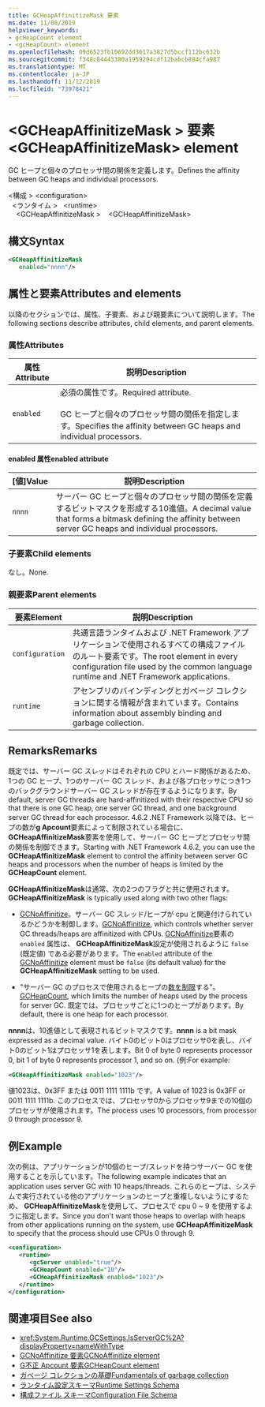 ```yaml
---
title: GCHeapAffinitizeMask 要素
ms.date: 11/08/2019
helpviewer_keywords:
- gcHeapCount element
- <gcHeapCount> element
ms.openlocfilehash: 09d6523fb10692dd3617a3827d5bccf112bc632b
ms.sourcegitcommit: f348c84443380a1959294cdf12babcb804cfa987
ms.translationtype: MT
ms.contentlocale: ja-JP
ms.lasthandoff: 11/12/2019
ms.locfileid: "73978421"
---
```

# <a name="gcheapaffinitizemask-element"></a><span data-ttu-id="07b4c-102">\<GCHeapAffinitizeMask > 要素</span><span class="sxs-lookup"><span data-stu-id="07b4c-102">\<GCHeapAffinitizeMask> element</span></span>

<span data-ttu-id="07b4c-103">GC ヒープと個々のプロセッサ間の関係を定義します。</span><span class="sxs-lookup"><span data-stu-id="07b4c-103">Defines the affinity between GC heaps and individual processors.</span></span>

<span data-ttu-id="07b4c-104">\<構成 > </span><span class="sxs-lookup"><span data-stu-id="07b4c-104">\<configuration></span></span>\
<span data-ttu-id="07b4c-105">&nbsp;&nbsp;\<ランタイム > </span><span class="sxs-lookup"><span data-stu-id="07b4c-105">&nbsp;&nbsp;\<runtime></span></span>\
<span data-ttu-id="07b4c-106">&nbsp;&nbsp;&nbsp;&nbsp;\<GCHeapAffinitizeMask ></span><span class="sxs-lookup"><span data-stu-id="07b4c-106">&nbsp;&nbsp;&nbsp;&nbsp;\<GCHeapAffinitizeMask></span></span>

## <a name="syntax"></a><span data-ttu-id="07b4c-107">構文</span><span class="sxs-lookup"><span data-stu-id="07b4c-107">Syntax</span></span>

```xml
<GCHeapAffinitizeMask
   enabled="nnnn"/>
```

## <a name="attributes-and-elements"></a><span data-ttu-id="07b4c-108">属性と要素</span><span class="sxs-lookup"><span data-stu-id="07b4c-108">Attributes and elements</span></span>

<span data-ttu-id="07b4c-109">以降のセクションでは、属性、子要素、および親要素について説明します。</span><span class="sxs-lookup"><span data-stu-id="07b4c-109">The following sections describe attributes, child elements, and parent elements.</span></span>

### <a name="attributes"></a><span data-ttu-id="07b4c-110">属性</span><span class="sxs-lookup"><span data-stu-id="07b4c-110">Attributes</span></span>

|<span data-ttu-id="07b4c-111">属性</span><span class="sxs-lookup"><span data-stu-id="07b4c-111">Attribute</span></span>|<span data-ttu-id="07b4c-112">説明</span><span class="sxs-lookup"><span data-stu-id="07b4c-112">Description</span></span>|
|---------------|-----------------|
|`enabled`|<span data-ttu-id="07b4c-113">必須の属性です。</span><span class="sxs-lookup"><span data-stu-id="07b4c-113">Required attribute.</span></span><br /><br /><span data-ttu-id="07b4c-114">GC ヒープと個々のプロセッサ間の関係を指定します。</span><span class="sxs-lookup"><span data-stu-id="07b4c-114">Specifies the affinity between GC heaps and individual processors.</span></span> |

#### <a name="enabled-attribute"></a><span data-ttu-id="07b4c-115">enabled 属性</span><span class="sxs-lookup"><span data-stu-id="07b4c-115">enabled attribute</span></span>

|<span data-ttu-id="07b4c-116">[値]</span><span class="sxs-lookup"><span data-stu-id="07b4c-116">Value</span></span>|<span data-ttu-id="07b4c-117">説明</span><span class="sxs-lookup"><span data-stu-id="07b4c-117">Description</span></span>|
|-----------|-----------------|
|`nnnn`|<span data-ttu-id="07b4c-118">サーバー GC ヒープと個々のプロセッサ間の関係を定義するビットマスクを形成する10進値。</span><span class="sxs-lookup"><span data-stu-id="07b4c-118">A decimal value that forms a bitmask defining the affinity between server GC heaps and individual processors.</span></span> |

### <a name="child-elements"></a><span data-ttu-id="07b4c-119">子要素</span><span class="sxs-lookup"><span data-stu-id="07b4c-119">Child elements</span></span>

<span data-ttu-id="07b4c-120">なし。</span><span class="sxs-lookup"><span data-stu-id="07b4c-120">None.</span></span>

### <a name="parent-elements"></a><span data-ttu-id="07b4c-121">親要素</span><span class="sxs-lookup"><span data-stu-id="07b4c-121">Parent elements</span></span>

|<span data-ttu-id="07b4c-122">要素</span><span class="sxs-lookup"><span data-stu-id="07b4c-122">Element</span></span>|<span data-ttu-id="07b4c-123">説明</span><span class="sxs-lookup"><span data-stu-id="07b4c-123">Description</span></span>|
|-------------|-----------------|
|`configuration`|<span data-ttu-id="07b4c-124">共通言語ランタイムおよび .NET Framework アプリケーションで使用されるすべての構成ファイルのルート要素です。</span><span class="sxs-lookup"><span data-stu-id="07b4c-124">The root element in every configuration file used by the common language runtime and .NET Framework applications.</span></span>|
|`runtime`|<span data-ttu-id="07b4c-125">アセンブリのバインディングとガベージ コレクションに関する情報が含まれています。</span><span class="sxs-lookup"><span data-stu-id="07b4c-125">Contains information about assembly binding and garbage collection.</span></span>|

## <a name="remarks"></a><span data-ttu-id="07b4c-126">Remarks</span><span class="sxs-lookup"><span data-stu-id="07b4c-126">Remarks</span></span>

<span data-ttu-id="07b4c-127">既定では、サーバー GC スレッドはそれぞれの CPU とハード関係があるため、1つの GC ヒープ、1つのサーバー GC スレッド、および各プロセッサにつき1つのバックグラウンドサーバー GC スレッドが存在するようになります。</span><span class="sxs-lookup"><span data-stu-id="07b4c-127">By default, server GC threads are hard-affinitized with their respective CPU so that there is one GC heap, one server GC thread, and one background server GC thread for each processor.</span></span> <span data-ttu-id="07b4c-128">4\.6.2 .NET Framework 以降では、ヒープの数が**g Apcount**要素によって制限されている場合に、 **GCHeapAffinitizeMask**要素を使用して、サーバー GC ヒープとプロセッサ間の関係を制御できます。</span><span class="sxs-lookup"><span data-stu-id="07b4c-128">Starting with .NET Framework 4.6.2, you can use the **GCHeapAffinitizeMask** element to control the affinity between server GC heaps and processors when the number of heaps is limited by the **GCHeapCount** element.</span></span>

<span data-ttu-id="07b4c-129">**GCHeapAffinitizeMask**は通常、次の2つのフラグと共に使用されます。</span><span class="sxs-lookup"><span data-stu-id="07b4c-129">**GCHeapAffinitizeMask** is typically used along with two other flags:</span></span>

- <span data-ttu-id="07b4c-130">[GCNoAffinitize](gcnoaffinitize-element.md)。サーバー GC スレッド/ヒープが cpu と関連付けられているかどうかを制御します。</span><span class="sxs-lookup"><span data-stu-id="07b4c-130">[GCNoAffinitize](gcnoaffinitize-element.md), which controls whether server GC threads/heaps are affinitized with CPUs.</span></span> <span data-ttu-id="07b4c-131">[GCNoAffinitize](gcnoaffinitize-element.md)要素の `enabled` 属性は、 **GCHeapAffinitizeMask**設定が使用されるように `false` (既定値) である必要があります。</span><span class="sxs-lookup"><span data-stu-id="07b4c-131">The `enabled` attribute of the [GCNoAffinitize](gcnoaffinitize-element.md) element must be `false` (its default value) for the **GCHeapAffinitizeMask** setting to be used.</span></span>

- <span data-ttu-id="07b4c-132">"サーバー GC のプロセスで使用されるヒープの[数を制限](gcheapcount-element.md)する"。</span><span class="sxs-lookup"><span data-stu-id="07b4c-132">[GCHeapCount](gcheapcount-element.md), which limits the number of heaps used by the process for server GC.</span></span> <span data-ttu-id="07b4c-133">既定では、プロセッサごとに1つのヒープがあります。</span><span class="sxs-lookup"><span data-stu-id="07b4c-133">By default, there is one heap for each processor.</span></span>

<span data-ttu-id="07b4c-134">**nnnn**は、10進値として表現されるビットマスクです。</span><span class="sxs-lookup"><span data-stu-id="07b4c-134">**nnnn** is a bit mask expressed as a decimal value.</span></span> <span data-ttu-id="07b4c-135">バイト0のビット0はプロセッサ0を表し、バイト0のビット1はプロセッサ1を表します。</span><span class="sxs-lookup"><span data-stu-id="07b4c-135">Bit 0 of byte 0 represents processor 0, bit 1 of byte 0 represents processor 1, and so on.</span></span> <span data-ttu-id="07b4c-136">(例:</span><span class="sxs-lookup"><span data-stu-id="07b4c-136">For example:</span></span>

```xml
<GCHeapAffinitizeMask enabled="1023"/>
```

<span data-ttu-id="07b4c-137">値1023は、0x3FF または 0011 1111 1111b です。</span><span class="sxs-lookup"><span data-stu-id="07b4c-137">A value of 1023 is 0x3FF or 0011 1111 1111b.</span></span> <span data-ttu-id="07b4c-138">このプロセスでは、プロセッサ0からプロセッサ9までの10個のプロセッサが使用されます。</span><span class="sxs-lookup"><span data-stu-id="07b4c-138">The process uses 10 processors, from processor 0 through processor 9.</span></span>

## <a name="example"></a><span data-ttu-id="07b4c-139">例</span><span class="sxs-lookup"><span data-stu-id="07b4c-139">Example</span></span>

<span data-ttu-id="07b4c-140">次の例は、アプリケーションが10個のヒープ/スレッドを持つサーバー GC を使用することを示しています。</span><span class="sxs-lookup"><span data-stu-id="07b4c-140">The following example indicates that an application uses server GC with 10 heaps/threads.</span></span> <span data-ttu-id="07b4c-141">これらのヒープは、システムで実行されている他のアプリケーションのヒープと重複しないようにするため、 **GCHeapAffinitizeMask**を使用して、プロセスで cpu 0 ~ 9 を使用するように指定します。</span><span class="sxs-lookup"><span data-stu-id="07b4c-141">Since you don't want those heaps to overlap with heaps from other applications running on the system, use **GCHeapAffinitizeMask** to specify that the process should use CPUs 0 through 9.</span></span>

```xml
<configuration>
   <runtime>
      <gcServer enabled="true"/>
      <GCHeapCount enabled="10"/>
      <GCHeapAffinitizeMask enabled="1023"/>
   </runtime>
</configuration>
```

## <a name="see-also"></a><span data-ttu-id="07b4c-142">関連項目</span><span class="sxs-lookup"><span data-stu-id="07b4c-142">See also</span></span>

- <xref:System.Runtime.GCSettings.IsServerGC%2A?displayProperty=nameWithType>
- [<span data-ttu-id="07b4c-143">GCNoAffinitize 要素</span><span class="sxs-lookup"><span data-stu-id="07b4c-143">GCNoAffinitize element</span></span>](gcnoaffinitize-element.md)
- [<span data-ttu-id="07b4c-144">G不正 Apcount 要素</span><span class="sxs-lookup"><span data-stu-id="07b4c-144">GCHeapCount element</span></span>](gcheapcount-element.md)
- [<span data-ttu-id="07b4c-145">ガベージ コレクションの基礎</span><span class="sxs-lookup"><span data-stu-id="07b4c-145">Fundamentals of garbage collection</span></span>](../../../../standard/garbage-collection/fundamentals.md)
- [<span data-ttu-id="07b4c-146">ランタイム設定スキーマ</span><span class="sxs-lookup"><span data-stu-id="07b4c-146">Runtime Settings Schema</span></span>](index.md)
- [<span data-ttu-id="07b4c-147">構成ファイル スキーマ</span><span class="sxs-lookup"><span data-stu-id="07b4c-147">Configuration File Schema</span></span>](../index.md)
